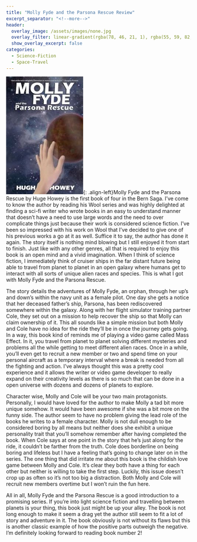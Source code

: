 ```yaml
---
title: "Molly Fyde and the Parsona Rescue Review"
excerpt_separator: "<!--more-->"
header:
  overlay_image: /assets/images/none.jpg
  overlay_filter: linear-gradient(rgba(78, 46, 21, 1), rgba(55, 59, 82, 1))
  show_overlay_excerpt: false
categories:
  - Science-Fiction
  - Space-Travel
---
```

![molly-fyde-parsona-rescue-cover](/assets/images/molly-fyde-parsona-rescue.jpg){: .align-left}Molly Fyde and the Parsona Rescue by Huge Howey is the first book of four in the Bern Saga. I’ve come to know the author by reading his Wool series and was highly delighted at finding a sci-fi writer who wrote books in an easy to understand manner that doesn’t have a need to use large words and the need to over complicate things just because their work is considered science fiction. I’ve been so impressed with his work on Wool that I’ve decided to give one of his previous works a go at it as well. Suffice it to say, the author has done it again. The story itself is nothing mind blowing but I still enjoyed it from start to finish. Just like with any other genres, all that is required to enjoy this book is an open mind and a vivid imagination. When I think of science fiction, I immediately think of cruiser ships in the far distant future being able to travel from planet to planet in an open galaxy where humans get to interact with all sorts of unique alien races and species. This is what I got with Molly Fyde and the Parsona Rescue.

The story details the adventures of Molly Fyde, an orphan, through her up’s and down’s within the navy unit as a female pilot. One day she gets a notice that her deceased father’s ship, Parsona, has been rediscovered somewhere within the galaxy. Along with her flight simulator training partner Cole, they set out on a mission to help recover the ship so that Molly can claim ownership of it. This all sounds like a simple mission but both Molly and Cole have no idea for the ride they’ll be in once the journey gets going. In a way, this book kind of reminds me of playing a video game called Mass Effect. In it, you travel from planet to planet solving different mysteries and problems all the while getting to meet different alien races. Once in a while, you’ll even get to recruit a new member or two and spend time on your personal aircraft as a temporary interval where a break is needed from all the fighting and action. I’ve always thought this was a pretty cool experience and it allows the writer or video game developer to really expand on their creativity levels as there is so much that can be done in a open universe with dozens and dozens of planets to explore.

Character wise, Molly and Cole will be your two main protagonists. Personally, I would have loved for the author to make Molly a tad bit more unique somehow. It would have been awesome if she was a bit more on the funny side. The author seem to have no problem giving the lead role of the books he writes to a female character. Molly is not dull enough to be considered boring by all means but neither does she exhibit a unique personality trait that you’ll somehow remember after having completed the book. When Cole says at one point in the story that he’s just along for the ride, it couldn’t be farther from the truth. Cole does borderline on being boring and lifeless but I have a feeling that’s going to change later on in the series. The one thing that did irritate me about this book is the childish love game between Molly and Cole. It’s clear they both have a thing for each other but neither is willing to take the first step. Luckily, this issue doesn’t crop up as often so it’s not too big a distraction. Both Molly and Cole will recruit new members overtime but I won’t ruin the fun here.

All in all, Molly Fyde and the Parsona Rescue is a good introduction to a promising series. If you’re into light science fiction and travelling between planets is your thing, this book just might be up your alley. The book is not long enough to make it seem a drag yet the author still seem to fit a lot of story and adventure in it. The book obviously is not without its flaws but this is another classic example of how the positive parts outweigh the negative. I’m definitely looking forward to reading book number 2!
